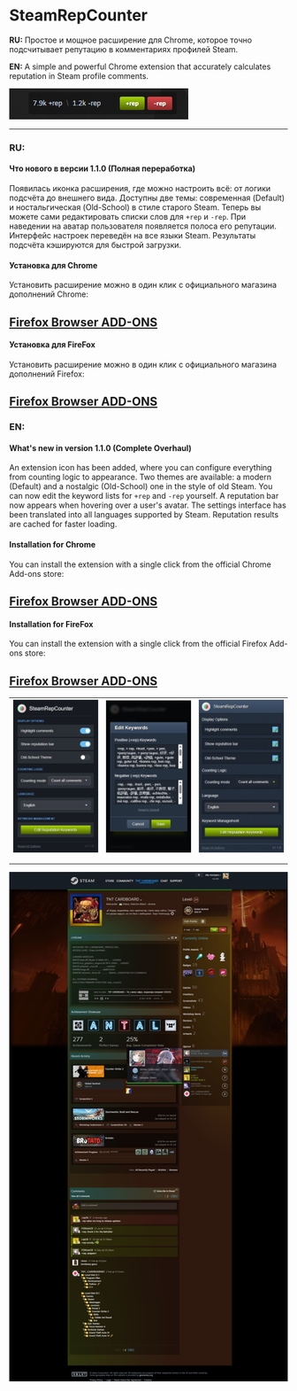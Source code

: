 # SteamRepCounter

**RU:** Простое и мощное расширение для Chrome, которое точно подсчитывает репутацию в комментариях профилей Steam.

**EN:** A simple and powerful Chrome extension that accurately calculates reputation in Steam profile comments.

![Screenshot03](screenshot03.png)

---
### RU:

#### Что нового в версии 1.1.0 (Полная переработка)
Появилась иконка расширения, где можно настроить всё: от логики подсчёта до внешнего вида.
Доступны две темы: современная (Default) и ностальгическая (Old-School) в стиле старого Steam.
Теперь вы можете сами редактировать списки слов для `+rep` и `-rep`.
При наведении на аватар пользователя появляется полоса его репутации.
Интерфейс настроек переведён на все языки Steam.
Результаты подсчёта кэшируются для быстрой загрузки.

#### Установка для Chrome
Установить расширение можно в один клик с официального магазина дополнений Chrome:

**[Firefox Browser ADD-ONS](https://chromewebstore.google.com/detail/steam-rep-counter/dfmdgdoiibdedklijkipfgegpglgdpje?hl=ru&authuser=0 "Перейти на страницу дополнения")**
---
#### Установка для FireFox
Установить расширение можно в один клик с официального магазина дополнений Firefox:

**[Firefox Browser ADD-ONS](https://addons.mozilla.org/ru/firefox/addon/steam-rep-counter/ "Перейти на страницу дополнения")**
---

### EN:

#### What's new in version 1.1.0 (Complete Overhaul)
An extension icon has been added, where you can configure everything from counting logic to appearance.
Two themes are available: a modern (Default) and a nostalgic (Old-School) one in the style of old Steam.
You can now edit the keyword lists for `+rep` and `-rep` yourself.
A reputation bar now appears when hovering over a user's avatar.
The settings interface has been translated into all languages supported by Steam.
Reputation results are cached for faster loading.

#### Installation for Chrome
You can install the extension with a single click from the official Chrome Add-ons store:

**[Firefox Browser ADD-ONS](https://chromewebstore.google.com/detail/steam-rep-counter/dfmdgdoiibdedklijkipfgegpglgdpje?hl=ru&authuser=0 "Go to the add-on page")**
---

#### Installation for FireFox
You can install the extension with a single click from the official Firefox Add-ons store:

**[Firefox Browser ADD-ONS](https://addons.mozilla.org/ru/firefox/addon/steam-rep-counter/ "Go to the add-on page")**
---


| ![Screenshot01](Screenshot01.png) | ![Screenshot04](Screenshot04.png) | ![Screenshot05](Screenshot05.png) |
|:---:|:---:|:---:|
---
![Screenshot02](Screenshot02.png)
